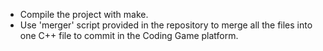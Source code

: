 - Compile the project with make.
- Use 'merger' script provided in the repository to merge all the files into one C++ file
  to commit in the Coding Game platform.
